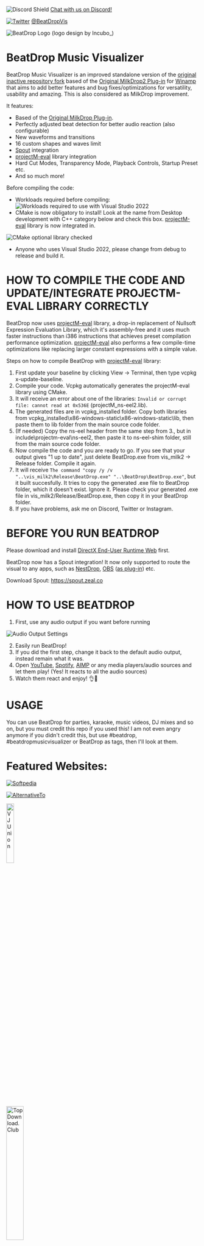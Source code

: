![Discord Shield](https://discord.com/api/guilds/1041603212798599168/widget.png?style=shield) [Chat with us on Discord!](https://discord.gg/rp5cBDtGuM)

[![Twitter](https://upload.wikimedia.org/wikipedia/commons/thumb/6/6f/Logo_of_Twitter.svg/20px-Logo_of_Twitter.svg.png)](https://twitter.com/BeatDropVis) [@BeatDropVis](https://twitter.com/BeatDropVis)

![BeatDrop Logo](https://github.com/OfficialIncubo/The-Improved-and-Modified-Version-of-BeatDrop-Music-Visualizer/raw/master/Logos/BeatDrop%20New%20Logo%20GitGub%20ver.png) (logo design by Incubo_)

# BeatDrop Music Visualizer

BeatDrop Music Visualizer is an improved standalone version of the [original inactive repository fork](https://github.com/mvsoft74/BeatDrop) based of the [Original MilkDrop2 Plug-in](https://www.geisswerks.com/milkdrop/) for [Winamp](https://winamp.com) that aims to add better features and bug fixes/optimizations for versatility, usability and amazing. This is also considered as MilkDrop improvement.

It features:
- Based of the [Original MilkDrop Plug-in](https://www.geisswerks.com/milkdrop/).
- Perfectly adjusted beat detection for better audio reaction (also configurable)
- New waveforms and transitions
- 16 custom shapes and waves limit
- [Spout](https://spout.zeal.co) integration
- [projectM-eval](https://github.com/projectM-visualizer/projectm-eval) library integration
- Hard Cut Modes, Transparency Mode, Playback Controls, Startup Preset etc.
- And so much more!

Before compiling the code:
* Workloads required before compiling:
![Workloads required to use with Visual Studio 2022](https://github.com/user-attachments/assets/7bc967d5-3683-4180-a1ad-8a99a855d5fc)
* CMake is now obligatory to install! Look at the name from Desktop development with C++ category below and check this box. [projectM-eval](https://github.com/projectM-visualizer/projectm-eval) library is now integrated in.

![CMake optional library checked](https://github.com/user-attachments/assets/219d03a0-3c16-42ef-a05d-1374ae7ee3a8)

* Anyone who uses Visual Studio 2022, please change from debug to release and build it.

# HOW TO COMPILE THE CODE AND UPDATE/INTEGRATE PROJECTM-EVAL LIBRARY CORRECTLY

BeatDrop now uses [projectM-eval](https://github.com/projectM-visualizer/projectm-eval) library, a drop-in replacement of Nullsoft Expression Evaluation Library, which it's assembly-free and it uses much faster instructions than i386 instructions that achieves preset compilation performance optimization. [projectM-eval](https://github.com/projectM-visualizer/projectm-eval) also performs a few compile-time optimizations like replacing larger constant expressions with a simple value.

Steps on how to compile BeatDrop with [projectM-eval](https://github.com/projectM-visualizer/projectm-eval) library:

1. First update your baseline by clicking View -> Terminal, then type vcpkg x-update-baseline.
2. Compile your code. Vcpkg automatically generates the projectM-eval library using CMake.
3. It will receive an error about one of the libraries: `Invalid or corrupt file: cannot read at 0x536E` (projectM_ns-eel2.lib).
4. The generated files are in vcpkg_installed folder. Copy both libraries from vcpkg_installed\x86-windows-static\x86-windows-static\lib, then paste them to lib folder from the main source code folder.
5. (If needed) Copy the ns-eel header from the same step from 3., but in include\projectm-eval\ns-eel2, then paste it to ns-eel-shim folder, still from the main source code folder.
6. Now compile the code and you are ready to go. If you see that your output gives "1 up to date", just delete BeatDrop.exe from vis_milk2 -> Release folder. Compile it again.
7. It will receive `The command "copy /y /v "..\vis_milk2\Release\BeatDrop.exe" "..\BeatDrop\BeatDrop.exe"`, but it built succesfully. It tries to copy the generated .exe file to BeatDrop folder, which it doesn't exist. Ignore it. Please check your generated .exe file in vis_milk2/Release/BeatDrop.exe, then copy it in your BeatDrop folder.
8. If you have problems, ask me on Discord, Twitter or Instagram.

# BEFORE YOU RUN BEATDROP

Please download and install [DirectX End-User Runtime Web](https://www.microsoft.com/en-us/download/details.aspx?id=35) first.

BeatDrop now has a Spout integration! It now only supported to route the visual to any apps, such as [NestDrop](https://nestimmersion.ca/nestdrop.php), [OBS](https://obsproject.com) ([as plug-in](https://github.com/Off-World-Live/obs-spout2-plugin)) etc.

Download Spout: https://spout.zeal.co

# HOW TO USE BEATDROP

1. First, use any audio output if you want before running

![Audio Output Settings](https://github.com/user-attachments/assets/fd611b87-a62a-4769-9c24-72ce333f38f2)

2. Easily run BeatDrop!
3. If you did the first step, change it back to the default audio output, instead remain what it was.
4. Open [YouTube](https://www.youtube.com), [Spotify](https://open.spotify.com), [AIMP](https://www.aimp.ru) or any media players/audio sources and let them play! (Yes! It reacts to all the audio sources)
5. Watch them react and enjoy! 👌🪩

# USAGE

You can use BeatDrop for parties, karaoke, music videos, DJ mixes and so on, but you must credit this repo if you used this! I am not even angry anymore if you didn't credit this, but use #beatdrop, #beatdropmusicvisualizer or BeatDrop as tags, then I'll look at them.

# Featured Websites:

[![Softpedia](https://upload.wikimedia.org/wikipedia/commons/f/f4/Softpedia_logo.svg)](https://www.softpedia.com/get/Multimedia/Audio/Other-AUDIO-Tools/BeatDrop-Music-Visualizer.shtml)

[![AlternativeTo](https://alternativeto.net/static/icons/a2/org-icon.png)](https://alternativeto.net/software/beatdrop/about/)

[<img src="https://vjun.io/uploads/organization/profile_image/1/aa1adb2e-fff9-4492-9544-7f15dd17152e.png" alt="VJ Union" style="width:20%; height:auto;">](https://vjun.io/vdmo/beatdrop-music-visualiser-with-spout-1hof)

[<img src="https://www.topdownload.club/img/logo.png" alt="TopDownload.Club" style="width:30%; height:auto;">](https://win.topdownload.club/beatdrop-music-visualizer-free-download-download.html)

[The Audio File](https://audio-file.org/2023/10/13/beatdrop-music-visualizer/)

[Spout Open-Source Projects](https://leadedge.github.io/spout-projects.html#OfficialIncubo)

[Opensource-DVD](https://www.opensource-dvd.de/programme/beatdrop.htm)

# Follow me on any social networks:

[<img src="https://static.vecteezy.com/system/resources/previews/042/148/611/non_2x/new-twitter-x-logo-twitter-icon-x-social-media-icon-free-png.png" alt="X" style="width:7%; height:50%;">](https://x.com/BeatDropVis)
[<img src="https://static.vecteezy.com/system/resources/previews/018/930/718/non_2x/discord-logo-discord-icon-transparent-free-png.png" alt="Discord (Join server)" style="width:7%; height:50%;">](https://discord.gg/rp5cBDtGuM)

---------------------------------------------------------------------------------------------------------------------------------------------

BeatDrop is a stand-alone implementation of the amazing Milkdrop2 Winamp plug-in.
It lets you experience the stunning visual 2D effects with your music player of choice. No additional configuration steps needed! Just start BeatDrop and play your music.
Use BeatDrop with your favourite:

* Music player:
  [foobar2000](https://www.foobar2000.org/),
  [VLC media player](https://www.videolan.org/vlc/index.html),
  [Clementine](https://www.clementine-player.org/),
  [AIMP](https://www.aimp.ru/),
  ...
* Web-based player:
  [SoundCloud](https://soundcloud.com/),
  [YouTube](https://www.youtube.com/),
  [Vimeo](https://vimeo.com/),
  ...
* Internet Radio station:
  [SomaFM](https://somafm.com/),
  [DI.FM](https://www.di.fm/),
  [RauteMusik.FM](https://www.rm.fm/),
  ...

## System Requirements
* Windows 11, Windows 10
* Minimum 2GB of RAM required
* WASAPI - compatible sound card
* DirectX 9 or higher - compatible GPU
* DirectX End-User [Runtimes](https://www.microsoft.com/en-us/download/details.aspx?id=8109) (also included in the installer) contains the required 32-bit helper libraries d3dx9_43.dll and d3dx9_31.dll

## Acknowledgements
Special thanks to:

* Ryan Geiss & Rovastar (John Baker) - [Official Milkdrop2 Source Code](https://sourceforge.net/projects/milkdrop2/)
* [oO-MrC-Oo](https://github.com/oO-MrC-Oo) - [XBMC Plug-in](https://github.com/oO-MrC-Oo/Milkdrop2-XBMC)
* Casey Langen ([@clangen](https://github.com/clangen)) - [milkdrop2-musikcube](https://github.com/clangen/milkdrop2-musikcube)
* Matthew van Eerde ([@mvaneerde](https://github.com/mvaneerde)) - [loopback-capture](https://github.com/mvaneerde/blog)
* projectM Team ([Kai Blaschke](https://github.com/kblaschke)) - [projectm-eval](https://github.com/projectM-visualizer/projectm-eval)
* Lynn Jarvis ([@leadedge](https://github.com/leadedge)) - [BeatDrop for Spout](https://github.com/leadedge/BeatDrop), [Spout](https://spout.zeal.co)
* Patrick Pomerleau @ Nest Immersion ([@nestdome](https://www.instagram.com/nestdome)) - help, support, feature integrations to NestDrop
* ...and all the preset authors and contributors!

## License

[license]: #license

This repository is licensed under the 3-Clause BSD License ([LICENSE](LICENSE) or [https://opensource.org/licenses/BSD-3-Clause](https://opensource.org/licenses/BSD-3-Clause)) with the exception of where otherwise noted.

Although the original Matthew van Eerde's [loopback-capture](https://github.com/mvaneerde/blog) project didn't explicitly state the license, the author has been kind enough to provide the [license clarification](
https://blogs.msdn.microsoft.com/matthew_van_eerde/2014/11/05/draining-the-wasapi-capture-buffer-fully/)

> ### Sunny March 29, 2015 at 11:06 pm
> Hi. Just wondering is this open source? I'm looking for something like this for my school project.
>
> ### Maurits [MSFT] March 30, 2015 at 8:35 am
> @Sunny do with the source as you like.

All changes in this repository to the original Matthew's code are published either under the terms of BSD license or the license provided by original author.

## Contributions

Unless you explicitly state otherwise, any contribution intentionally submitted for inclusion in the work by you, shall be licensed as above.
